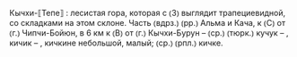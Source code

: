 ---
---

Кычхи-⟦Тепе⟧
: лесистая гора, которая с ⦅З⦆ выглядит трапециевидной, со складками на этом склоне. Часть ⦅вдрз.⦆ ⦅рр.⦆ Альма и Кача, к ⦅С⦆ от ⦅г.⦆ Чипчи-Бойюн, в 6 км к ⦅В⦆ от ⦅г.⦆ Кычхи-Бурун – ⦅ср.⦆ ⦅тюрк.⦆ кучук – , кичик – , кичкине небольшой, малый; ⦅ср.⦆ ⦅рпл.⦆ кичке. 
